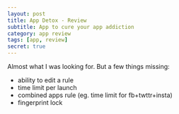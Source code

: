 ```yaml
---
layout: post
title: App Detox - Review
subtitle: App to cure your app addiction
category: app review
tags: [app, review]
secret: true
---
```


Almost what I was looking for. But a few things missing:

- ability to edit a rule
- time limit per launch
- combined apps rule (eg. time limit for fb+twttr+insta)
- fingerprint lock